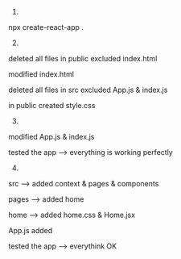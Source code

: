 1.

npx create-react-app .

2.

deleted all files in public excluded index.html

modified index.html

deleted all files in src excluded App.js & index.js

in public created style.css

3.

modified App.js & index.js

tested the app --> everything is working perfectly

4.

src --> added context & pages & components

pages --> added home

home --> added home.css & Home.jsx

App.js added <Home/>

tested the app --> everythink OK
